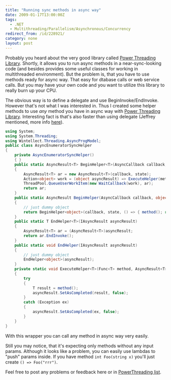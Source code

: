 ```yaml
---
title: "Running sync methods in async way"
date: 2009-01-17T13:00:00Z
tags:
  - .NET
  - Multithreading/Parallelism/Asynchronous/Concurrency
redirect_from: /id/228921/
category: none
layout: post
---
```

Probably you heard about the very good library called [Power Threading Library][1]. Shortly, it allows you to run async methods in a near-sync-looking code (and besides provides some useful classes for working in multithreaded environment). But the problem is, that you have to use methods ready for async way. That easy for dtabase calls or web service calls. But you may have your own code and you want to utilize this library to really burn up your CPU.

The obvious way is to define a delegate and use BeginInvoke/EndInvoke. However that's not what I was interested in. Thus I created some helper methods to use _any_ method you have in async way with [Power Threading Library][2]. Interesting fact is that's also faster than using delegate (Jeffrey mentioned, more info [here][3]).

```csharp
using System;
using System.Threading;
using Wintellect.Threading.AsyncProgModel;
public class AsyncEnumeratorSyncHelper
{
    private AsyncEnumeratorSyncHelper()
    { }
    public static AsyncResult<T> BeginHelper<T>(AsyncCallback callback, object state, Func<T> method)
    {
        AsyncResult<T> ar = new AsyncResult<T>(callback, state);
        Action<object> work = (object asyncResult) => ExecuteHelper(method, (AsyncResult<T>)asyncResult);
        ThreadPool.QueueUserWorkItem(new WaitCallback(work), ar);
        return ar;
    }
    public static AsyncResult BeginHelper(AsyncCallback callback, object state, Action method)
    {
        // just dummy object
        return BeginHelper<object>(callback, state, () => { method(); return null; });
    }
    public static T EndHelper<T>(IAsyncResult asyncResult)
    {
        AsyncResult<T> ar = (AsyncResult<T>)asyncResult;
        return ar.EndInvoke();
    }
    public static void EndHelper(IAsyncResult asyncResult)
    {
        // just dummy object
        EndHelper<object>(asyncResult);
    }
    private static void ExecuteHelper<T>(Func<T> method, AsyncResult<T> asyncResult)
    {
        try
        {
            T result = method();
            asyncResult.SetAsCompleted(result, false);
        }
        catch (Exception ex)
        {
            asyncResult.SetAsCompleted(ex, false);
        }
    }
}
```

With this wrapper you can call any method in async way very easily.

Still you may notice, that it's expecting only methods without any input params. Although it looks like a problem, you can easily use lambdas to "push" params inside. If you have method `int Foo(string x)` you'll just create `() => Foo("rrr")`.

Feel free to post any problems or feedback here or in [PowerThreading list][4].

[1]: http://www.wintellect.com/PowerThreading.aspx
[2]: http://www.wintellect.com/PowerThreading.aspx
[3]: http://blogs.msdn.com/cbrumme/archive/2003/07/14/51495.aspx
[4]: http://tech.groups.yahoo.com/group/PowerThreading/
